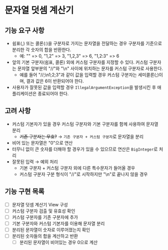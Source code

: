 # 문자열 덧셈 계산기

## 기능 요구 사항
- 쉼표(,) 또는 콜론(:)을 구분자로 가지는 문자열을 전달하는 경우 구분자를 기준으로 분리한 각 숫자의 합을 반환한다.
    - 예: "" => 0, "1,2" => 3, "1,2,3" => 6, "1,2:3" => 6
- 앞의 기본 구분자(쉼표, 콜론) 외에 커스텀 구분자를 지정할 수 있다. 커스텀 구분자는 문자열 앞부분의 "//"와 "\n" 사이에 위치하는 문자를 커스텀 구분자로 사용한다.
    - 예를 들어 "//;\n1;2;3"과 같이 값을 입력할 경우 커스텀 구분자는 세미콜론(;)이며, 결과 값은 6이 반환되어야 한다.
- 사용자가 잘못된 값을 입력할 경우 `IllegalArgumentException`을 발생시킨 후 애플리케이션은 종료되어야 한다.

## 고려 사항
- 커스텀 기본자가 있을 경우 커스텀 구분자와 기본 구분자를 함께 사용하여 문자열 분리
  - ~~기존 구분자는 무효?~~ &rarr; `기존 구분자 + 커스텀 구분자`로 문자열을 분리
- 비어 있는 문자열은 "0"으로 연산
- 터무니 없이 큰 숫자를 더해야 할 경우가 있을 수 있으므로 연산은 `BigInteger`로 처리
- 잘못된 입력 &rarr; 예외 처리
  - 기본 구분자 + 커스텀 구분자 외에 다른 특수문자가 들어올 경우
  - 커스텀 구분자 구분 형식이 "//"로 시작하지만 "\n"로 끝나지 않을 경우

## 기능 구현 목록
- [ ] 문자열 덧셈 계산기 View 구성
- [ ] 커스텀 구분자 검출 및 유효성 확인
- [ ] 커스텀 구분자를 기존 구분자에 추가
- [ ] 기본 구분자와 커스텀 기본자를 이용해 문자열 분리
- [ ] 분리된 문자열이 숫자로 이루어졌는지 확인
- [ ] 분리된 숫자들의 합을 계산하고 반환
  - [ ] 분리된 문자열이 비어있는 경우 0으로 계산